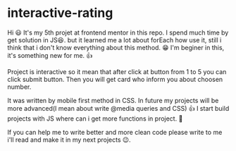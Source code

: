 # interactive-rating
Hi 😃
It's my 5th projet at frontend mentor in this repo.
I spend much time by get solution in JS😆. but it learned me a lot about forEach how use it, 
still i think that i don't know everything about this method. 😁 
I'm beginer in this, it's something new for me. 👍 

Project is interactive so it mean that after click at button from 1 to 5 you can click submit button.
Then you will get card who inform you about choosen number.

It was written by mobile first method in CSS. In future my projects will be more advanced(I mean about write @media queries and CSS) 👍 
I start build projects with JS where can i get more functions in project. 🤟

If you can help me to write better and more clean code please write to me i'll read and make it in my next projects 😉.


